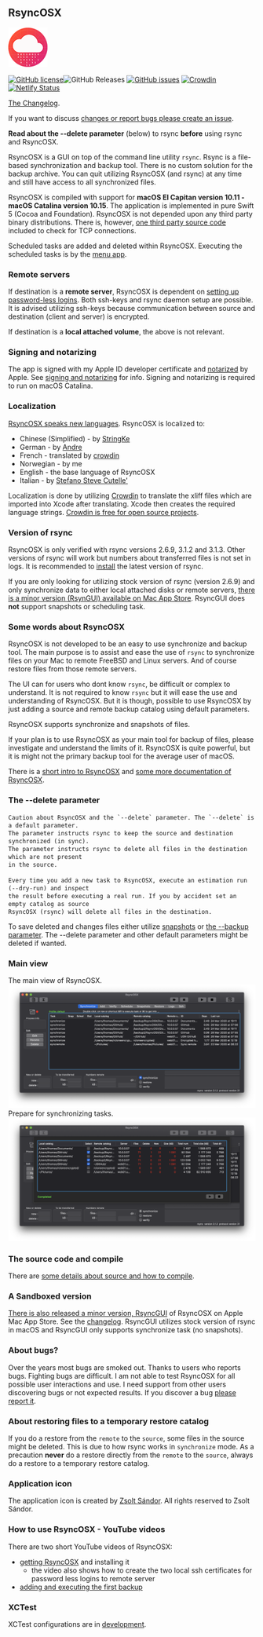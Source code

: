 ## RsyncOSX

![](icon/rsyncosx.png)

[![GitHub license](https://img.shields.io/github/license/rsyncOSX/RsyncOSX)](https://github.com/rsyncOSX/RsyncOSX/blob/master/Licence.MD)![GitHub Releases](https://img.shields.io/github/downloads/rsyncosx/RsyncOSX/v6.2.6/total) [![GitHub issues](https://img.shields.io/github/issues/rsyncOSX/RsyncOSX)](https://github.com/rsyncOSX/RsyncOSX/issues) [![Crowdin](https://badges.crowdin.net/rsyncosx/localized.svg)](https://crowdin.com/project/rsyncosx) [![Netlify Status](https://api.netlify.com/api/v1/badges/d375f6d7-dc9f-4913-ab43-bfd46d172eb2/deploy-status)](https://app.netlify.com/sites/rsyncosx/deploys)

[The Changelog](https://rsyncosx.netlify.app/post/changelog/).

If you want to discuss [changes or report bugs please create an issue](https://github.com/rsyncOSX/RsyncOSX/issues).

**Read about the --delete parameter** (below) to rsync **before** using rsync and RsyncOSX.

RsyncOSX is a GUI on top of the command line utility `rsync`. Rsync is a file-based synchronization and backup tool. There is no custom solution for the backup archive. You can quit utilizing RsyncOSX (and rsync) at any time and still have access to all synchronized files.

RsyncOSX is compiled with support for **macOS El Capitan version 10.11 - macOS Catalina version 10.15**. The application is implemented in pure Swift 5 (Cocoa and Foundation). RsyncOSX is not depended upon any third party binary distributions. There is, however, [one third party source code](https://github.com/swiftsocket/SwiftSocket) included to check for TCP connections.

Scheduled tasks are added and deleted within RsyncOSX. Executing the scheduled tasks is by the [menu app](https://github.com/rsyncOSX/RsyncOSXsched).

### Remote servers

If destination is a **remote server**, RsyncOSX is dependent on [setting up password-less logins](https://rsyncosx.netlify.app/post/remotelogins/). Both ssh-keys and rsync daemon setup are possible. It is advised utilizing ssh-keys because communication between source and destination (client and server) is encrypted.

If destination is a **local attached volume**, the above is not relevant.

### Signing and notarizing

The app is signed with my Apple ID developer certificate and [notarized](https://support.apple.com/en-us/HT202491) by Apple. See [signing and notarizing](https://rsyncosx.netlify.app/post/notarized/) for info. Signing and notarizing is required to run on macOS Catalina.

### Localization

[RsyncOSX speaks new languages](https://rsyncosx.netlify.app/post/localization/). RsyncOSX is localized to:
- Chinese (Simplified) -  by [StringKe](https://github.com/StringKe)
- German - by [Andre](https://github.com/andre68723)
- French - translated by [crowdin](https://crowdin.com/project/rsyncosx)
- Norwegian - by me
- English - the base language of RsyncOSX
- Italian - by [Stefano Steve Cutelle'](https://github.com/stefanocutelle)

Localization is done by utilizing [Crowdin](https://crowdin.com/project/rsyncosx) to translate the xliff files which are imported into Xcode after translating. Xcode then creates the required language strings. [Crowdin is free for open source projects](https://crowdin.com/page/open-source-project-setup-request).

### Version of rsync

RsyncOSX is only verified with rsync versions 2.6.9, 3.1.2 and 3.1.3. Other versions of rsync will work but numbers about transferred files is not set in logs. It is recommended to [install](https://rsyncosx.netlify.app/post/rsyncosx/) the latest version of rsync.

If you are only looking for utilizing stock version of rsync (version 2.6.9) and only synchronize data to either local attached disks or remote servers, [there is a minor version (RsynGUI) available on Mac App Store](https://itunes.apple.com/us/app/rsyncgui/id1449707783?l=nb&ls=1&mt=12). RsyncGUI does **not** support snapshots or scheduling task.

### Some words about RsyncOSX

RsyncOSX is not developed to be an easy to use synchronize and backup tool. The main purpose is to assist and ease the use of `rsync` to synchronize files on your Mac to remote FreeBSD and Linux servers. And of course restore files from those remote servers.

The UI can for users who dont know `rsync`, be difficult or complex to understand. It is not required to know `rsync` but it will ease the use and understanding of RsyncOSX. But it is though, possible to use RsyncOSX by just adding a source and remote backup catalog using default parameters.

RsyncOSX supports synchronize and snapshots of files.

If your plan is to use RsyncOSX as your main tool for backup of files, please investigate and understand the limits of it. RsyncOSX is quite powerful, but it is might not the primary backup tool for the average user of macOS.

There is a [short intro to RsyncOSX](https://rsyncosx.netlify.app/post/intro/) and [some more documentation of RsyncOSX](https://rsyncosx.netlify.app/post/rsyncosxdocs/).

### The --delete parameter
```
Caution about RsyncOSX and the `--delete` parameter. The `--delete` is a default parameter.
The parameter instructs rsync to keep the source and destination synchronized (in sync).
The parameter instructs rsync to delete all files in the destination which are not present
in the source.

Every time you add a new task to RsyncOSX, execute an estimation run (--dry-run) and inspect
the result before executing a real run. If you by accident set an empty catalog as source
RsyncOSX (rsync) will delete all files in the destination.
```
To save deleted and changes files either utilize [snapshots](https://rsyncosx.netlify.app/post/snapshots/)
or [the --backup parameter](https://rsyncosx.netlify.app/post/userparameters/). The --delete parameter and other default parameters might be deleted if wanted.

### Main view

The main view of RsyncOSX.
![](images/main1.png)
Prepare for synchronizing tasks.
![](images/main2.png)

### The source code and compile

There are [some details about source and how to compile](https://rsyncosx.netlify.app/post/compile/).

### A Sandboxed version

[There is also released a minor version, RsyncGUI](https://itunes.apple.com/us/app/rsyncgui/id1449707783?l=nb&ls=1&mt=12) of RsyncOSX on Apple Mac App Store. See the [changelog](https://rsyncosx.netlify.app/post/rsyncguichangelog/). RsyncGUI utilizes stock version of rsync in macOS and RsyncGUI only supports synchronize task (no snapshots).

### About bugs?

 Over the years most bugs are smoked out. Thanks to users who reports bugs. Fighting bugs are difficult. I am not able to test RsyncOSX for all possible user interactions and use. I need support from other users discovering bugs or not expected results. If you discover a bug [please report it](https://github.com/rsyncOSX/RsyncOSX/issues).

### About restoring files to a temporary restore catalog

If you do a restore from the `remote` to the `source`, some files in the source might be deleted. This is due to how rsync works in `synchronize` mode. As a precaution **never** do a restore directly from the `remote` to the `source`, always do a restore to a temporary restore catalog.

### Application icon

The application icon is created by [Zsolt Sándor](https://github.com/graphis). All rights reserved to Zsolt Sándor.

### How to use RsyncOSX - YouTube videos

There are two short YouTube videos of RsyncOSX:

- [getting RsyncOSX](https://youtu.be/MrT8NzdF9dE) and installing it
  - the video also shows how to create the two local ssh certificates for password less logins to remote server
- [adding and executing the first backup](https://youtu.be/8oe1lKgiDx8)

### XCTest

XCTest configurations are in [development](https://github.com/rsyncOSX/RsyncOSX/blob/master/XCTestconfiguration/XCTest.md).
